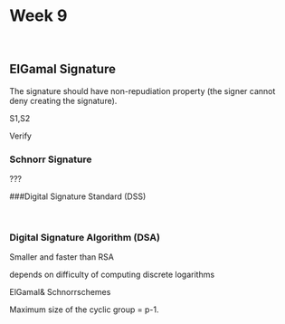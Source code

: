 # Week 9

<br />

## ElGamal Signature

The signature should have non-repudiation property (the signer cannot deny creating the signature).



S1,S2

Verify



### Schnorr Signature

???



###Digital Signature Standard (DSS)

<br />



### Digital Signature Algorithm (DSA)

Smaller and faster than RSA

depends on difficulty of computing discrete logarithms

ElGamal& Schnorrschemes

Maximum size of the cyclic group = p-1.